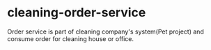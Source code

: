 # cleaning-order-service
Order service is part of cleaning company's system(Pet project) and consume order for cleaning house or office.
